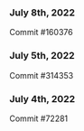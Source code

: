 ### July 8th, 2022

Commit #160376

### July 5th, 2022

Commit #314353


### July 4th, 2022

Commit #72281
